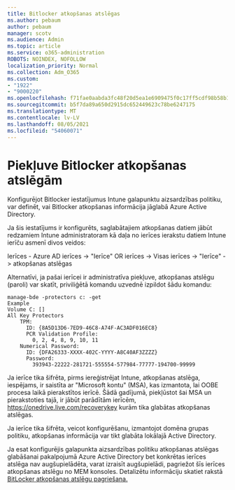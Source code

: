 ```yaml
---
title: Bitlocker atkopšanas atslēgas
ms.author: pebaum
author: pebaum
manager: scotv
ms.audience: Admin
ms.topic: article
ms.service: o365-administration
ROBOTS: NOINDEX, NOFOLLOW
localization_priority: Normal
ms.collection: Adm_O365
ms.custom:
- "1922"
- "9000220"
ms.openlocfilehash: f71fae0aabda3fc48f20d5ea1e6909475f0c17ff5cdf98b58b1403bd2e291c19
ms.sourcegitcommit: b5f7da89a650d2915dc652449623c78be6247175
ms.translationtype: MT
ms.contentlocale: lv-LV
ms.lasthandoff: 08/05/2021
ms.locfileid: "54060071"
---
```

# <a name="accessing-bitlocker-recovery-keys"></a>Piekļuve Bitlocker atkopšanas atslēgām

Konfigurējot Bitlocker iestatījumus Intune galapunktu aizsardzības politiku, var definēt, vai Bitlocker atkopšanas informācija jāglabā Azure Active Directory.

Ja šis iestatījums ir konfigurēts, saglabātajiem atkopšanas datiem jābūt redzamiem Intune administratoram kā daļa no ierīces ierakstu datiem Intune ierīču asmenī divos veidos:

Ierīces - Azure AD ierīces -> "Ierīce" OR ierīces -> Visas ierīces -> "Ierīce" -> atkopšanas atslēgas

Alternatīvi, ja pašai ierīcei ir administratīva piekļuve, atkopšanas atslēgu (paroli) var skatīt, priviliģētā komandu uzvednē izpildot šādu komandu:

```
manage-bde -protectors c: -get
Example
Volume C: []
All Key Protectors
    TPM:
      ID: {8A5D13D6-7ED9-46C8-A74F-AC3ADF016EC8}
      PCR Validation Profile:
        0, 2, 4, 8, 9, 10, 11
    Numerical Password:
      ID: {DFA26333-XXXX-402C-YYYY-A8C40AF3ZZZZ}
      Password:
        393943-22222-281721-555554-577984-77777-194700-99999
```
Ja ierīce tika šifrēta, pirms iereģistrējat Intune, atkopšanas atslēga, iespējams, ir saistīta ar "Microsoft kontu" (MSA), kas izmantota, lai OOBE procesa laikā pierakstītos ierīcē. Šādā gadījumā, piekļūstot šai MSA un pierakstoties tajā, ir jābūt parādītām ierīcēm,  https://onedrive.live.com/recoverykey kurām tika glabātas atkopšanas atslēgas.
 
Ja ierīce tika šifrēta, veicot konfigurēšanu, izmantojot domēna grupas politiku, atkopšanas informācija var tikt glabāta lokālajā Active Directory.

Ja esat konfigurējis galapunkta aizsardzības politiku atkopšanas atslēgas glabāšanai pakalpojumā Azure Active Directory bet konkrētas ierīces atslēga nav augšupielādēta, varat izraisīt augšupielādi, pagriežot šīs ierīces atkopšanas atslēgu no MEM konsoles. Detalizētu informāciju skatiet rakstā [BitLocker atkopšanas atslēgu pagriešana.](https://docs.microsoft.com/mem/intune/protect/encrypt-devices#view-details-for-recovery-keys)


